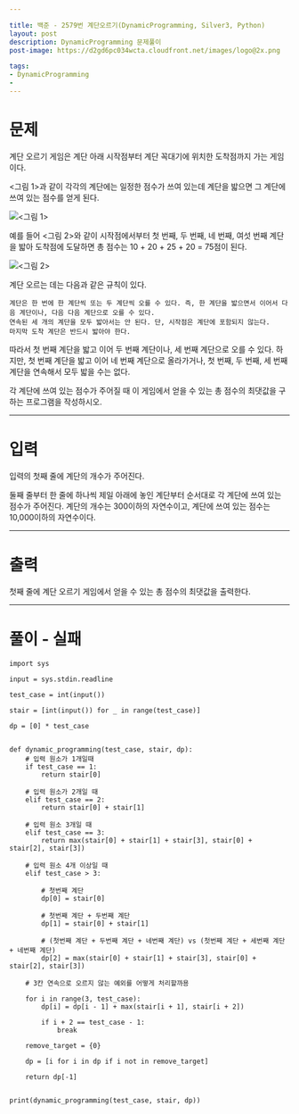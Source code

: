 ```yaml
---

title: 백준 - 2579번 계단오르기(DynamicProgramming, Silver3, Python) 
layout: post
description: DynamicProgramming 문제풀이
post-image: https://d2gd6pc034wcta.cloudfront.net/images/logo@2x.png

tags:
- DynamicProgramming
- 
---
```


# 문제

계단 오르기 게임은 계단 아래 시작점부터 계단 꼭대기에 위치한 도착점까지 가는 게임이다.

<그림 1>과 같이 각각의 계단에는 일정한 점수가 쓰여 있는데 계단을 밟으면 그 계단에 쓰여 있는 점수를 얻게 된다.

![<그림 1>](https://upload.acmicpc.net/7177ea45-aa8d-4724-b256-7b84832c9b97/-/preview/)

예를 들어 <그림 2>와 같이 시작점에서부터 첫 번째, 두 번째, 네 번째, 여섯 번째 계단을 밟아 도착점에 도달하면 총 점수는 10 + 20 + 25 + 20 = 75점이 된다.

![<그림 2>](https://upload.acmicpc.net/f00b6121-1c25-492e-9bc0-d96377c586b0/-/preview/)

계단 오르는 데는 다음과 같은 규칙이 있다.

    계단은 한 번에 한 계단씩 또는 두 계단씩 오를 수 있다. 즉, 한 계단을 밟으면서 이어서 다음 계단이나, 다음 다음 계단으로 오를 수 있다.
    연속된 세 개의 계단을 모두 밟아서는 안 된다. 단, 시작점은 계단에 포함되지 않는다.
    마지막 도착 계단은 반드시 밟아야 한다.

따라서 첫 번째 계단을 밟고 이어 두 번째 계단이나, 세 번째 계단으로 오를 수 있다. 하지만, 첫 번째 계단을 밟고 이어 네 번째 계단으로 올라가거나, 첫 번째, 두 번째, 세 번째 계단을 연속해서 모두 밟을 수는 없다.

각 계단에 쓰여 있는 점수가 주어질 때 이 게임에서 얻을 수 있는 총 점수의 최댓값을 구하는 프로그램을 작성하시오.

---

# 입력

입력의 첫째 줄에 계단의 개수가 주어진다.

둘째 줄부터 한 줄에 하나씩 제일 아래에 놓인 계단부터 순서대로 각 계단에 쓰여 있는 점수가 주어진다. 계단의 개수는 300이하의 자연수이고, 계단에 쓰여 있는 점수는 10,000이하의 자연수이다.

---

# 출력

첫째 줄에 계단 오르기 게임에서 얻을 수 있는 총 점수의 최댓값을 출력한다.

---

# 풀이 - 실패

    import sys
    
    input = sys.stdin.readline
    
    test_case = int(input())
    
    stair = [int(input()) for _ in range(test_case)]
    
    dp = [0] * test_case
    
    
    def dynamic_programming(test_case, stair, dp):
        # 입력 원소가 1개일때
        if test_case == 1:
            return stair[0]
    
        # 입력 원소가 2개일 때
        elif test_case == 2:
            return stair[0] + stair[1]
    
        # 입력 원소 3개일 때
        elif test_case == 3:
            return max(stair[0] + stair[1] + stair[3], stair[0] + stair[2], stair[3])
    
        # 입력 원소 4개 이상일 때
        elif test_case > 3:
            
            # 첫번째 계단
            dp[0] = stair[0]
    
            # 첫번째 계단 + 두번째 계단
            dp[1] = stair[0] + stair[1]
    
            # (첫번째 계단 + 두번째 계단 + 네번째 계단) vs (첫번째 계단 + 세번째 계단 + 네번째 계단)
            dp[2] = max(stair[0] + stair[1] + stair[3], stair[0] + stair[2], stair[3])
    
        # 3칸 연속으로 오르지 않는 예외를 어떻게 처리할까용
    
        for i in range(3, test_case):
            dp[i] = dp[i - 1] + max(stair[i + 1], stair[i + 2])
    
            if i + 2 == test_case - 1:
                break
    
        remove_target = {0}
    
        dp = [i for i in dp if i not in remove_target]
    
        return dp[-1]
    
    
    print(dynamic_programming(test_case, stair, dp))
